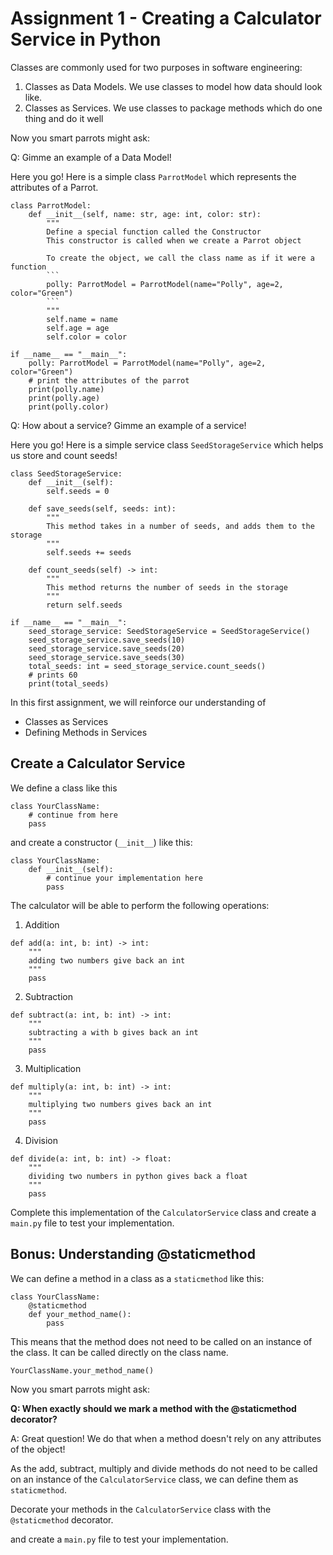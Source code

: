 # Assignment 1 - Creating a Calculator Service in Python

Classes are commonly used for two purposes in software engineering:

1. Classes as Data Models. We use classes to model how data should look like.
2. Classes as Services. We use classes to package methods which do one thing and do it well 

Now you smart parrots might ask:

Q: Gimme an example of a Data Model!

Here you go! Here is a simple class `ParrotModel` which represents the attributes of a Parrot.

```python3
class ParrotModel:
    def __init__(self, name: str, age: int, color: str):
        """
        Define a special function called the Constructor
        This constructor is called when we create a Parrot object 
        
        To create the object, we call the class name as if it were a function
        ```
        polly: ParrotModel = ParrotModel(name="Polly", age=2, color="Green")
        ```
        """
        self.name = name
        self.age = age
        self.color = color

if __name__ == "__main__":
    polly: ParrotModel = ParrotModel(name="Polly", age=2, color="Green")
    # print the attributes of the parrot
    print(polly.name)
    print(polly.age)
    print(polly.color)
```

Q: How about a service? Gimme an example of a service!

Here you go! Here is a simple service class `SeedStorageService` which helps us store and count seeds!

```python3
class SeedStorageService:
    def __init__(self):
        self.seeds = 0
    
    def save_seeds(self, seeds: int):
        """
        This method takes in a number of seeds, and adds them to the storage
        """
        self.seeds += seeds

    def count_seeds(self) -> int:
        """
        This method returns the number of seeds in the storage
        """
        return self.seeds

if __name__ == "__main__":
    seed_storage_service: SeedStorageService = SeedStorageService()
    seed_storage_service.save_seeds(10)
    seed_storage_service.save_seeds(20)
    seed_storage_service.save_seeds(30)
    total_seeds: int = seed_storage_service.count_seeds()
    # prints 60
    print(total_seeds)
```

In this first assignment, we will reinforce our understanding of 

- Classes as Services
- Defining Methods in Services

## Create a Calculator Service

We define a class like this

```python3
class YourClassName:
    # continue from here
    pass
```

and create a constructor (`__init__`) like this:

```python3
class YourClassName:
    def __init__(self):
        # continue your implementation here
        pass
```

The calculator will be able to perform the following operations:

1. Addition

```python3
def add(a: int, b: int) -> int:
    """
    adding two numbers give back an int    
    """
    pass
```

2. Subtraction

```python3
def subtract(a: int, b: int) -> int:
    """
    subtracting a with b gives back an int
    """
    pass
```

3. Multiplication

```python3
def multiply(a: int, b: int) -> int:
    """
    multiplying two numbers gives back an int
    """
    pass
```

4. Division

```python3
def divide(a: int, b: int) -> float:
    """
    dividing two numbers in python gives back a float
    """
    pass
```

Complete this implementation of the `CalculatorService` class and create a `main.py` file to test your implementation.

## Bonus: Understanding @staticmethod

We can define a method in a class as a `staticmethod` like this:

```python3
class YourClassName:
    @staticmethod
    def your_method_name():
        pass
```

This means that the method does not need to be called on an instance of the class. It can be called directly on the class name.

```python3
YourClassName.your_method_name()
```

Now you smart parrots might ask:

**Q: When exactly should we mark a method with the @staticmethod decorator?**

A: Great question! We do that when a method doesn't rely on any attributes of the object!

As the add, subtract, multiply and divide methods do not need to be called on an instance of the `CalculatorService` class, we can define them as `staticmethod`.

Decorate your methods in the `CalculatorService` class with the `@staticmethod` decorator.

and create a `main.py` file to test your implementation.
